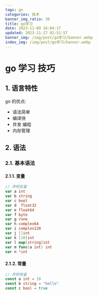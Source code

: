 ```yaml
---
tags: go
categories: 技术
banner_img_ratio: 30
title: go学习
date: 2023-11-09 16:04:17
updated: 2023-11-27 02:51:57
banner_img: /img/post/go学习/banner.webp
index_img: /img/post/go学习/banner.webp
---
```


# go 学习 技巧

## 1. 语言特性

go 的优点:

- 语法简单
- 编译快
- 并发 编程
- 内存管理

## 2. 语法

### 2.1. 基本语法

#### 2.1.1. 变量

```go
// 声明变量
var a int
var b string
var c bool
var d  float32
var e float64
var f byte
var g rune
var h complex64
var i complex128
var j []int
var k [10]int
var l map[string]int
var m func(a int) int
var n *int
```

#### 2.1.2. 常量

```go
// 声明常量
const a int = 10
const b string = "hello"
const c bool = true
```
